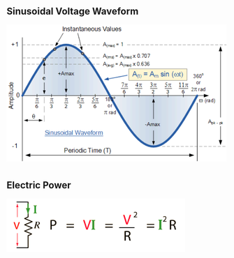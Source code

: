 ## Sinusoidal Voltage Waveform
<img src = "./src/Sinusoidal Voltage Waveform.gif">

#

## Electric Power
<img src = "./src/Electric power.png">

#
